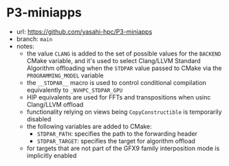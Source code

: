 # P3-miniapps

- url: <https://github.com/yasahi-hpc/P3-miniapps>
- branch: `main`
- notes:
  - the value `CLANG` is added to the set of possible values for the `BACKEND`
    CMake variable, and it's used to select Clang/LLVM Standard Algorithm
    offloading when the `STDPAR` value passed to CMake via the
    `PROGRAMMING_MODEL` variable
  - the `__STDPAR__` macro is used to control conditional compilation
    equivalently to `_NVHPC_STDPAR_GPU`
  - HIP equivalents are used for FFTs and transpositions when usinc Clang/LLVM
    offload
  - functionality relying on views being `CopyConstructible` is temporarily
    disabled
  - the following variables are added to CMake:
    - `STDPAR_PATH`: specifies the path to the forwarding header
    - `STDPAR_TARGET`: specifies the target for algorithm offload
  - for targets that are not part of the GFX9 family interposition mode is
    implicitly enabled
